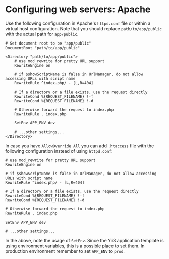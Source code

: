 # Configuring web servers: Apache

Use the following configuration in Apache's `httpd.conf` file or within a
virtual host configuration. Note that you should replace
`path/to/app/public` with the actual path for `app/public`.

```apacheconfig
# Set document root to be "app/public"
DocumentRoot "path/to/app/public"

<Directory "path/to/app/public">
    # use mod_rewrite for pretty URL support
    RewriteEngine on
    
    # if $showScriptName is false in UrlManager, do not allow accessing URLs with script name
    RewriteRule ^index.php/ - [L,R=404]
    
    # If a directory or a file exists, use the request directly
    RewriteCond %{REQUEST_FILENAME} !-f
    RewriteCond %{REQUEST_FILENAME} !-d
    
    # Otherwise forward the request to index.php
    RewriteRule . index.php
    
    SetEnv APP_ENV dev

    # ...other settings...
</Directory>
```

In case you have `AllowOverride All` you can add `.htaccess` file with the
following configuration instead of using `httpd.conf`:

```apacheconfig
# use mod_rewrite for pretty URL support
RewriteEngine on

# if $showScriptName is false in UrlManager, do not allow accessing URLs with script name
RewriteRule ^index.php/ - [L,R=404]

# If a directory or a file exists, use the request directly
RewriteCond %{REQUEST_FILENAME} !-f
RewriteCond %{REQUEST_FILENAME} !-d

# Otherwise forward the request to index.php
RewriteRule . index.php

SetEnv APP_ENV dev

# ...other settings...
```

In the above, note the usage of `SetEnv`. Since the Yii3 application
template is using environment variables, this is a possible place to set
them. In production environment remember to set `APP_ENV` to `prod`.
